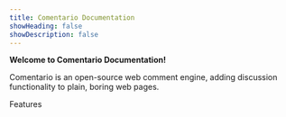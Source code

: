 ```yaml
---
title: Comentario Documentation
showHeading: false
showDescription: false
---
```


**Welcome to Comentario Documentation!**

Comentario is an open-source web comment engine, adding discussion functionality to plain, boring web pages.

Features
